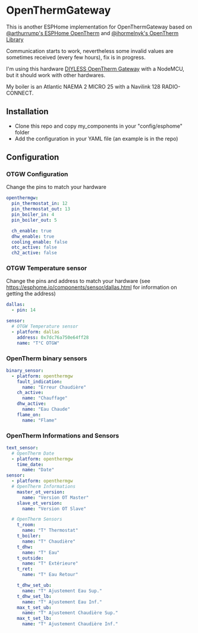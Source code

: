 # OpenThermGateway

This is another ESPHome implementation for OpenThermGateway based on [@arthurrump's ESPHome OpenTherm](https://github.com/arthurrump/esphome-opentherm) and [@ihormelnyk's OpenTherm Library](https://github.com/ihormelnyk/opentherm_library)

Communication starts to work, nevertheless some invalid values are sometimes received (every few hours), fix is in progress.

I'm using this hardware [DIYLESS OpenTherm Gateway](https://diyless.com/product/esp8266-opentherm-gateway) with a NodeMCU, but it should work with other hardwares.

My boiler is an Atlantic NAEMA 2 MICRO 25 with a Navilink 128 RADIO-CONNECT.

## Installation

- Clone this repo and copy my_components in your "config/esphome" folder
- Add the configuration in your YAML file (an example is in the repo)

## Configuration

### OTGW Configuration
Change the pins to match your hardware
```yaml
openthermgw:
  pin_thermostat_in: 12
  pin_thermostat_out: 13
  pin_boiler_in: 4
  pin_boiler_out: 5

  ch_enable: true
  dhw_enable: true
  cooling_enable: false
  otc_active: false
  ch2_active: false
```

### OTGW Temperature sensor
Change the pins and address to match your hardware (see https://esphome.io/components/sensor/dallas.html for information on getting the address)
```yaml
dallas:
  - pin: 14

sensor:
  # OTGW Temperature sensor
  - platform: dallas
    address: 0x7dc76a750e64ff28
    name: "T°C OTGW"
```

### OpenTherm binary sensors
```yaml
binary_sensor:
  - platform: openthermgw
    fault_indication:
      name: "Erreur Chaudière"
    ch_active:
      name: "Chauffage"
    dhw_active:
      name: "Eau Chaude"
    flame_on:
      name: "Flame"
```

### OpenTherm Informations and Sensors
```yaml
text_sensor:
  # OpenTherm Date
  - platform: openthermgw
    time_date:
      name: "Date"
sensor:
  - platform: openthermgw
  # OpenTherm Informations
    master_ot_version:
      name: "Version OT Master"
    slave_ot_version:
      name: "Version OT Slave"

  # OpenTherm Sensors
    t_room:
      name: "T° Thermostat"
    t_boiler:
      name: "T° Chaudière"
    t_dhw:
      name: "T° Eau"
    t_outside:
      name: "T° Extérieure"
    t_ret:
      name: "T° Eau Retour"

    t_dhw_set_ub:
      name: "T° Ajustement Eau Sup."
    t_dhw_set_lb:
      name: "T° Ajustement Eau Inf."
    max_t_set_ub:
      name: "T° Ajustement Chaudière Sup."
    max_t_set_lb:
      name: "T° Ajustement Chaudière Inf."
```
